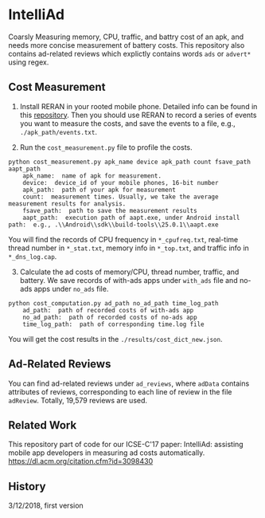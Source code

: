 # IntelliAd
Coarsly Measuring memory, CPU, traffic, and battry cost of an apk, and needs more concise measurement of battery costs. This repository also contains ad-related reviews which explictly contains words `ads` or `advert*` using regex.

## Cost Measurement
1. Install RERAN in your rooted mobile phone. Detailed info can be found in this [repository](https://github.com/cuiyungao/RERAN). Then you should use RERAN to record a series of events you want to measure the costs, and save the events to a file, e.g., `./apk_path/events.txt`.

2. Run the `cost_measurement.py` file to profile the costs.
```
python cost_measurement.py apk_name device apk_path count fsave_path aapt_path
	apk_name:  name of apk for measurement.
	device:  device_id of your mobile phones, 16-bit number
	apk_path:  path of your apk for measurement
	count:  measurement times. Usually, we take the average measurement results for analysis.
	fsave_path:  path to save the measurement results
	aapt_path:  execution path of aapt.exe, under Android install path:  e.g., .\\Android\\sdk\\build-tools\\25.0.1\\aapt.exe
```

You will find the records of CPU frequency in `*_cpufreq.txt`, real-time thread number in `*_stat.txt`, memory info in `*_top.txt`, and traffic info in `*_dns_log.cap`.

3. Calculate the ad costs of memory/CPU, thread number, traffic, and battery. We save records of with-ads apps under `with_ads` file and no-ads apps under `no_ads` file.
```
python cost_computation.py ad_path no_ad_path time_log_path
	ad_path:  path of recorded costs of with-ads app
	no_ad_path:  path of recorded costs of no-ads app
	time_log_path:  path of corresponding time.log file
```

You will get the cost results in the `./results/cost_dict_new.json`.

## Ad-Related Reviews
You can find ad-related reviews under `ad_reviews`, where `adData` contains attributes of reviews, corresponding to each line of review in the file `adReview`. Totally, 19,579 reviews are used.

## Related Work
This repository part of code for our ICSE-C'17 paper: IntelliAd: assisting mobile app developers in measuring ad costs automatically. https://dl.acm.org/citation.cfm?id=3098430

## History
3/12/2018, first version